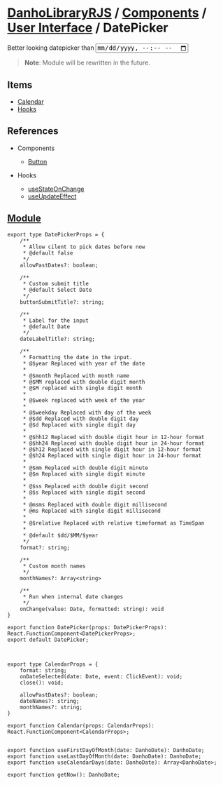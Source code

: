 # [DanhoLibraryRJS](../../README.md) / [Components](../index.md) / [User Interface](./index.md) / DatePicker
Better looking datepicker than <input type="datetime-local">
> **Note**: Module will be rewritten in the future.

## Items
* [Calendar](./Calendar.md)
* [Hooks](./Hooks.md)

## References

* Components
    * [Button](../User%20Interface/Button.md)

* Hooks
    * [useStateOnChange](../../Hooks/State/useStateOnChange.md)
    * [useUpdateEffect](../../Hooks/Effect/useUpdateEffect.md)

## [Module](../../../src/components/DatePicker/index.tsx)

```tsx
export type DatePickerProps = {
    /** 
     * Allow cilent to pick dates before now
     * @default false 
     */
    allowPastDates?: boolean;

    /**
     * Custom submit title
     * @default Select Date
     */
    buttonSubmitTitle?: string;

    /**
     * Label for the input
     * @default Date
     */
    dateLabelTitle?: string;

    /**
     * Formatting the date in the input.
     * @$year Replaced with year of the date
     * 
     * @$month Replaced with month name
     * @$MM replaced with double digit month
     * @$M replaced with single digit month
     * 
     * @$week replaced with week of the year
     * 
     * @$weekday Replaced with day of the week
     * @$dd Replaced with double digit day
     * @$d Replaced with single digit day
     * 
     * @$hh12 Replaced with double digit hour in 12-hour format
     * @$hh24 Replaced with double digit hour in 24-hour format     
     * @$h12 Replaced with single digit hour in 12-hour format
     * @$h24 Replaced with single digit hour in 24-hour format
     * 
     * @$mm Replaced with double digit minute
     * @$m Replaced with single digit minute
     * 
     * @$ss Replaced with double digit second
     * @$s Replaced with single digit second
     * 
     * @msms Replaced with double digit millisecond
     * @ms Replaced with single digit millisecond
     * 
     * @$relative Replaced with relative timeformat as TimeSpan
     * 
     * @default $dd/$MM/$year
     */
    format?: string;

    /**
     * Custom month names
     */
    monthNames?: Array<string>

    /**
     * Run when internal date changes
     */
    onChange(value: Date, formatted: string): void
}

export function DatePicker(props: DatePickerProps): React.FunctionComponent<DatePickerProps>;
export default DatePicker;



export type CalendarProps = {
    format: string;
    onDateSelected(date: Date, event: ClickEvent): void;
    close(): void;

    allowPastDates?: boolean;
    dateNames?: string;
    monthNames?: string;
}

export function Calendar(props: CalendarProps): React.FunctionComponent<CalendarProps>;


export function useFirstDayOfMonth(date: DanhoDate): DanhoDate;
export function useLastDayOfMonth(date: DanhoDate): DanhoDate;
export function useCalendarDays(date: DanhoDate): Array<DanhoDate>;

export function getNow(): DanhoDate;